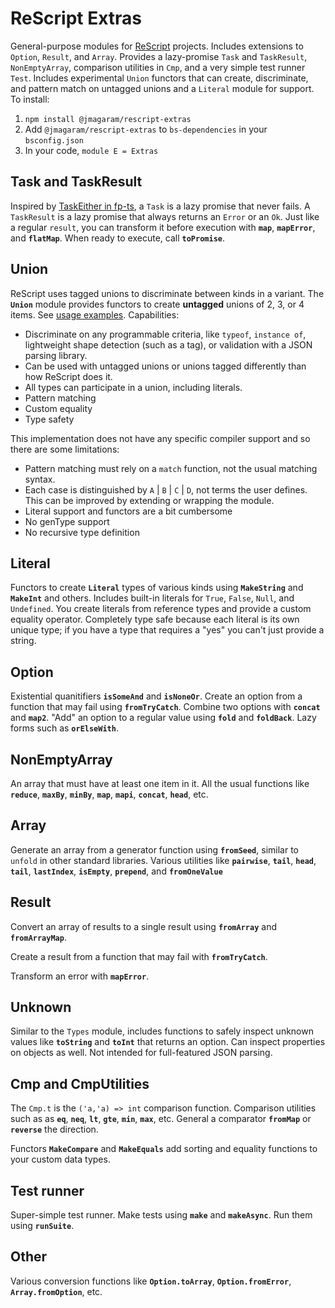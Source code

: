 # ReScript Extras

General-purpose modules for [ReScript](https://rescript-lang.org) projects. Includes extensions to `Option`, `Result`, and `Array`. Provides a lazy-promise `Task` and `TaskResult`, `NonEmptyArray`, comparison utilities in `Cmp`, and a very simple test runner `Test`. Includes experimental `Union` functors that can create, discriminate, and pattern match on untagged unions and a `Literal` module for support. To install:

1. `npm install @jmagaram/rescript-extras`
2. Add `@jmagaram/rescript-extras` to `bs-dependencies` in your `bsconfig.json`
3. In your code, `module E = Extras`

## Task and TaskResult

Inspired by [TaskEither in fp-ts](https://gcanti.github.io/fp-ts/modules/TaskEither.ts.html), a `Task` is a lazy promise that never fails. A `TaskResult` is a lazy promise that always returns an `Error` or an `Ok`. Just like a regular `result`, you can transform it before execution with **`map`**, **`mapError`**, and **`flatMap`**. When ready to execute, call **`toPromise`**.

## Union

ReScript uses tagged unions to discriminate between kinds in a variant. The **`Union`** module provides functors to create **untagged** unions of 2, 3, or 4 items. See [usage examples](https://github.com/jmagaram/rescript-extras/blob/master/src/Extras__UnionTests.res). Capabilities:

- Discriminate on any programmable criteria, like `typeof`, `instance of`, lightweight shape detection (such as a tag), or validation with a JSON parsing library.
- Can be used with untagged unions or unions tagged differently than how ReScript does it.
- All types can participate in a union, including literals.
- Pattern matching
- Custom equality
- Type safety

This implementation does not have any specific compiler support and so there are some limitations:

- Pattern matching must rely on a `match` function, not the usual matching syntax.
- Each case is distinguished by `A` | `B` | `C` | `D`, not terms the user defines. This can be improved by extending or wrapping the module.
- Literal support and functors are a bit cumbersome
- No genType support
- No recursive type definition

## Literal

Functors to create **`Literal`** types of various kinds using **`MakeString`** and **`MakeInt`** and others. Includes built-in literals for `True`, `False`, `Null`, and `Undefined`. You create literals from reference types and provide a custom equality operator. Completely type safe because each literal is its own unique type; if you have a type that requires a "yes" you can't just provide a string.

## Option

Existential quanitifiers **`isSomeAnd`** and **`isNoneOr`**. Create an option from a function that may fail using **`fromTryCatch`**. Combine two options with **`concat`** and **`map2`**. "Add" an option to a regular value using **`fold`** and **`foldBack`**. Lazy forms such as **`orElseWith`**.

## NonEmptyArray

An array that must have at least one item in it. All the usual functions like **`reduce`**, **`maxBy`**, **`minBy`**, **`map`**, **`mapi`**, **`concat`**, **`head`**, etc.

## Array

Generate an array from a generator function using **`fromSeed`**, similar to `unfold` in other standard libraries. Various utilities like **`pairwise`**, **`tail`**, **`head`**, **`tail`**, **`lastIndex`**, **`isEmpty`**, **`prepend`**, and **`fromOneValue`**

## Result

Convert an array of results to a single result using **`fromArray`** and **`fromArrayMap`**.

Create a result from a function that may fail with **`fromTryCatch`**.

Transform an error with **`mapError`**.

## Unknown

Similar to the `Types` module, includes functions to safely inspect unknown values like **`toString`** and **`toInt`** that returns an option. Can inspect properties on objects as well. Not intended for full-featured JSON parsing.

## Cmp and CmpUtilities

The `Cmp.t` is the `('a,'a) => int` comparison function. Comparison utilities such as as **`eq`**, **`neq`**, **`lt`**, **`gte`**, **`min`**, **`max`**, etc. General a comparator **`fromMap`** or **`reverse`** the direction.

Functors **`MakeCompare`** and **`MakeEquals`** add sorting and equality functions to your custom data types.

## Test runner

Super-simple test runner. Make tests using **`make`** and **`makeAsync`**. Run them using **`runSuite`**.

## Other

Various conversion functions like **`Option.toArray`**, **`Option.fromError`**, **`Array.fromOption`**, etc.
